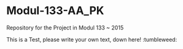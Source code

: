 # Modul-133-AA_PK
Repository for the Project in Modul 133 ~ 2015

This is a Test, please write your own text, down here!
:tumbleweed:
